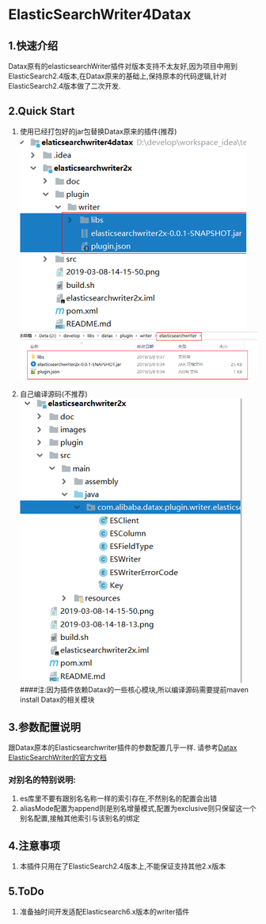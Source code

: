 # ElasticSearchWriter4Datax
##  1.快速介绍
Datax原有的elasticsearchWriter插件对版本支持不太友好,因为项目中用到ElasticSearch2.4版本,在Datax原来的基础上,保持原本的代码逻辑,针对ElasticSearch2.4版本做了二次开发.
##  2.Quick Start
1.  使用已经打包好的jar包替换Datax原来的插件(推荐)
![](images/2019-03-08-14-18-32.png)
![](images/2019-03-08-14-19-22.png)

2.  自己编译源码(不推荐)
![](images/2019-03-08-14-21-15.png)
####注:因为插件依赖Datax的一些核心模块,所以编译源码需要提前maven install Datax的相关模块
##  3.参数配置说明
跟Datax原本的Elasticsearchwriter插件的参数配置几乎一样.
请参考[Datax ElasticSearchWriter的官方文档](https://github.com/alibaba/DataX/blob/master/elasticsearchwriter/doc/elasticsearchwriter.md)
### 对别名的特别说明:
1.  es库里不要有跟别名名称一样的索引存在,不然别名的配置会出错
2.  aliasMode配置为append则是别名增量模式,配置为exclusive则只保留这一个别名配置,接触其他索引与该别名的绑定
##  4.注意事项
1.  本插件只用在了ElasticSearch2.4版本上,不能保证支持其他2.x版本
##  5.ToDo
1.  准备抽时间开发适配Elasticsearch6.x版本的writer插件



